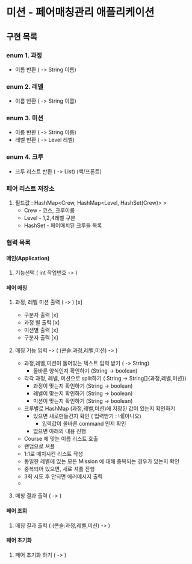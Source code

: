 # 미션 - 페어매칭관리 애플리케이션

## 구현 목록

### enum 1. 과정
- 이름 반환 ( -> String 이름)

### enum 2. 레벨
- 이름 반환 ( -> String 이름)

### enum 3. 미션
- 이름 반환 ( -> String 이름)
- 레벨 반환 ( -> Level 레벨)

### enum 4. 크루
- 크루 리스트 반환 ( -> List<String>) (백/프론트)

### 페어 리스트 저장소
1. 필드값 : HashMap<Crew, HashMap<Level, HashSet(Crew)> > 
   - Crew - 코스, 크루이름
   - Level - 1,2,4레벨 구분
   - HashSet - 페어매치된 크루들 목록



### 협력 목록

#### 메인(Application)
1. 기능선택 ( int 작업번호 -> )

#### 페어 매칭
1. 과정, 레벨 미션 출력 ( -> ) [x]
   - 구분자 출력 [x]
   - 과정 별 출력 [x]
   - 미션별 출력 [x]
   - 구분자 출력 [x]
   
2. 매칭 기능 입력 -> ( (콘솔:과정,레벨,미션) -> ) 
   - 과정,레벨,미션이 들어있는 텍스트 입력 받기 ( -> String)
     - 올바른 양식인지 확인하기 (String -> boolean)
   - 각각 과정, 레벨, 미션으로 split하기 ( String -> String[]{과정,레벨,미션})
     - 과정이 맞는지 확인하기 (String -> boolean)
     - 레벨이 맞는지 확인하기 (String -> boolean)
     - 미션이 맞는지 확인하기 (String -> boolean)
   - 크루별로 HashMap (과정,레벨,미션)에 저장된 값이 있는지 확인하기
     - 있으면 새로만들건지 확인 ( 입력받기 : 네|아니오)
        - 입력값이 올바른 command 인지 확인
     - 없으면 아래의 내용 진행
   - Course 에 맞는 이름 리스트 호출
   - 랜덤으로 셔플
   - 1:1로 매치시킨 리스트 작성
   - 동일한 레벨에 있는 모든 Mission 에 대해 중복되는 경우가 있는지 확인
   - 중복되어 있으면, 새로 셔플 진행
   - 3회 시도 후 안되면 에러메시지 출력
   - 

3. 매칭 결과 출력 ( -> )

#### 페어 조회
1. 매칭 결과 출력 ( (콘솔:과정,레벨,미션)  -> )


#### 페어 초기화
1. 페어 초기화 하기 ( -> )